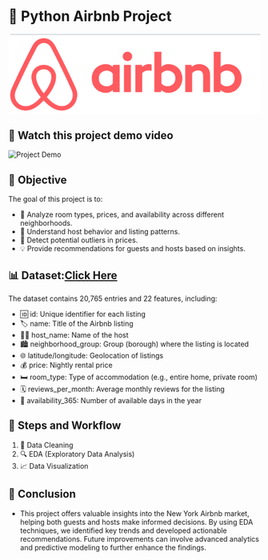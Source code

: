 # 🐍 Python Airbnb Project

![airbnb](https://github.com/KrishnaBabu-Khethavath/Python-Airbnb-Project/blob/main/airbnb.png)

## 📸 Watch this project demo video
![Project Demo](https://github.com/KrishnaBabu-Khethavath/Python-Airbnb-Project/blob/main/Airbnb.gif)

## 🎯 Objective
The goal of this project is to:
- 🔎 Analyze room types, prices, and availability across different neighborhoods.
- 🧐 Understand host behavior and listing patterns.
- 🚨 Detect potential outliers in prices.
- 💡 Provide recommendations for guests and hosts based on insights.

## 📊 Dataset:[Click Here](https://github.com/KrishnaBabu-Khethavath/Python-Airbnb-Project/blob/main/datasets.csv)
The dataset contains 20,765 entries and 22 features, including:
- 🆔 id: Unique identifier for each listing
- 🏷️ name: Title of the Airbnb listing
- 🧑‍💼 host_name: Name of the host
- 🏙️ neighborhood_group: Group (borough) where the listing is located
- 🌐 latitude/longitude: Geolocation of listings
- 💰 price: Nightly rental price
- 🛏️ room_type: Type of accommodation (e.g., entire home, private room)
- 🗓️ reviews_per_month: Average monthly reviews for the listing
- 📅 availability_365: Number of available days in the year

## 🔄 Steps and Workflow
1. 🧹 Data Cleaning
2. 🔍 EDA (Exploratory Data Analysis)
3. 📈 Data Visualization

## 🏁 Conclusion
- This project offers valuable insights into the New York Airbnb market, helping both guests and hosts make informed decisions. By using EDA techniques, we identified key trends and developed actionable recommendations. Future improvements can involve advanced analytics and predictive modeling to further enhance the findings.
